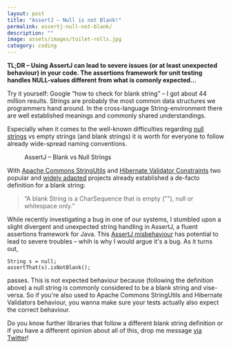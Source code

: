 ```yaml
---
layout: post
title: "AssertJ – Null is not Blank!"
permalink: assertj-null-not-blank/
description: ""
image: assets/images/toilet-rolls.jpg
category: coding
---
```


__TL;DR – Using AssertJ can lead to severe issues (or at least unexpected behaviour) in your code. The assertions framework for unit testing handles NULL-values different from what is comonly expected...__

Try it yourself: Google “how to check for blank string” – I got about 44 million results. Strings are probably the most common data structures we programmers hand around. In the cross-language String-environment there are well established meanings and commonly shared understandings. 

Especially when it comes to the well-known difficulties regarding [null strings](https://josjong.com/2017/10/16/null-vs-empty-strings-why-oracle-was-right-and-apple-is-not/) vs empty strings (and blank strings) it is worth for everyone to follow already wide-spread naming conventions.

<figure>
  <amp-img width="600" height="321" layout="responsive" src="/assets/images/toilet-rolls.jpg"></amp-img>
  <caption>AssertJ – Blank vs Null Strings</caption>
</figure>

With [Apache Commons StringUtils](https://commons.apache.org/proper/commons-lang/apidocs/org/apache/commons/lang3/StringUtils.html#isBlank-java.lang.CharSequence-) and [Hibernate Validator Constraints](https://docs.jboss.org/hibernate/validator/5.4/api/org/hibernate/validator/constraints/NotBlank.html) two popular and [widely adapted](https://mvnrepository.com/artifact/org.apache.commons/commons-lang3/usages) projects already established a de-facto definition for a blank string:

> “A blank String is a CharSequence that is empty (""), null or whitespace only.”

While recently investigating a bug in one of our systems, I stumbled upon a slight divergent and unexpected string handling in AssertJ, a fluent assertions framework for Java. This [AssertJ misbehaviour](https://github.com/joel-costigliola/assertj-core/issues/1069) has potential to lead to severe troubles – whih is why I would argue it's a bug. As it turns out,  

```
String s = null;
assertThat(s).isNotBlank();
```

passes. This is not expected behaviour because (following the definition above) a null string is commonly considered to be a blank string and vise-versa. So if you're also used to Apache Commons StringUtils and Hibernate Validators behaviour, you wanna make sure your tests actually also expect the correct behaviour.

Do you know further libraries that follow a different blank string definition or if you have a different opinion about all of this, drop me message [via Twitter](https://www.twitter.com/jbspeakr)!
